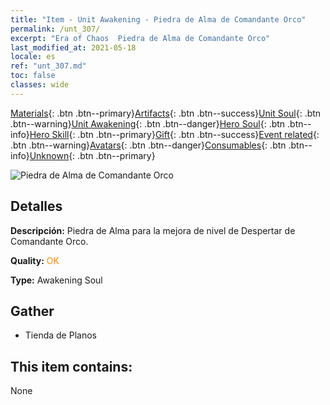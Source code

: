 ```yaml
---
title: "Item - Unit Awakening - Piedra de Alma de Comandante Orco"
permalink: /unt_307/
excerpt: "Era of Chaos  Piedra de Alma de Comandante Orco"
last_modified_at: 2021-05-18
locale: es
ref: "unt_307.md"
toc: false
classes: wide
---
```

 [Materials](/ItemsES/){: .btn .btn--primary}[Artifacts](/ItemsES/Artifacts/){: .btn .btn--success}[Unit Soul](/ItemsES/UnitSoul/){: .btn .btn--warning}[Unit Awakening](/ItemsES/UnitAwakening/){: .btn .btn--danger}[Hero Soul](/ItemsES/HeroSoul/){: .btn .btn--info}[Hero Skill](/ItemsES/HeroSkill/){: .btn .btn--primary}[Gift](/ItemsES/Gift/){: .btn .btn--success}[Event related](/ItemsES/Events/){: .btn .btn--warning}[Avatars](/ItemsES/Avatars/){: .btn .btn--danger}[Consumables](/ItemsES/Consumables/){: .btn .btn--info}[Unknown](/ItemsES/Unknown/){: .btn .btn--primary}

 ![Piedra de Alma de Comandante Orco](/images/u/tia_banshouren.jpg)

## Detalles
 **Descripción:** Piedra de Alma para la mejora de nivel de Despertar de Comandante Orco.

 **Quality:** <span style="color: #FF8C00">OK</span>

 **Type:** Awakening Soul

## Gather

*    Tienda de Planos 

## This item contains:

  None

